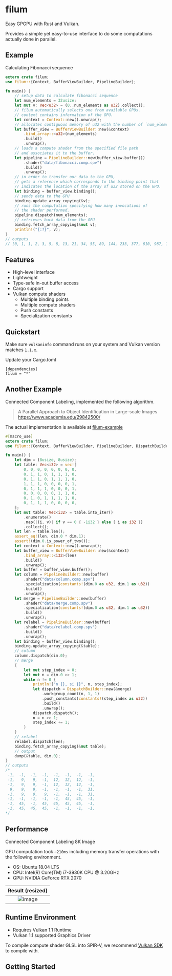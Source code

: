 # filum
Easy GPGPU with Rust and Vulkan.

Provides a simple yet easy-to-use interface to do some computations actually done in parallel. 

## Example

Calculating Fibonacci sequence

```rust
extern crate filum;
use filum::{Context, BufferViewBuilder, PipelineBuilder};

fn main() {
    // setup data to calculate fibonacci sequence
    let num_elements = 32usize;
    let mut v: Vec<u32> = (0..num_elements as u32).collect();
    // filum automatically selects one from available GPUs. 
    // context contains information of the GPU.
    let context = Context::new().unwrap();
    // allocates contiguous memory of u32 with the number of `num_elements`.
    let buffer_view = BufferViewBuilder::new(&context)
        .bind_array::<u32>(num_elements)
        .build()
        .unwrap();
    // loads a compute shader from the specified file path
    // and associates it to the buffer.
    let pipeline = PipelineBuilder::new(buffer_view.buffer())
        .shader("data/fibonacci.comp.spv")
        .build()
        .unwrap();
    // in order to transfer our data to the GPU, 
    // gets a reference which corresponds to the binding point that
    // indicates the location of the array of u32 stored on the GPU.
    let binding = buffer_view.binding();
    // sends data to the GPU
    binding.update_array_copying(&v);
    // runs the computation specifying how many invocations of 
    // the shader performed.
    pipeline.dispatch(num_elements);
    // retrieves back data from the GPU
    binding.fetch_array_copying(&mut v);
    println!("{:?}", v);
}
// outputs
// [0, 1, 1, 2, 3, 5, 8, 13, 21, 34, 55, 89, 144, 233, 377, 610, 987, 1597, 2584, 4181, 6765, 10946, 17711, 28657, 46368, 75025, 121393, 196418, 317811, 514229, 832040, 1346269]
```

## Features
- High-level interface
- Lightweight
- Type-safe in-out buffer access
- Cargo support
- Vulkan compute shaders
    - Multiple binding points
    - Multiple compute shaders
    - Push constants
    - Specialization constants

## Quickstart

Make sure `vulkaninfo` command runs on your system and Vulkan version matches `1.1.x`.

Update your Cargo.toml
```
[dependencies]
filum = "*"
```

## Another Example

Connected Component Labeling, implemented the following algorithm.

> A Parallel Approach to Object Identification in Large-scale Images \
> https://www.academia.edu/29842500/

The actual implementation is available at [filum-example](https://github.com/ogukei/filum-example)

```rust
#[macro_use]
extern crate filum;
use filum::{Context, BufferViewBuilder, PipelineBuilder, DispatchBuilder};

fn main() {
    let dim = (8usize, 8usize);
    let table: Vec<i32> = vec![
        0, 0, 0, 0, 0, 0, 0, 0,
        0, 1, 1, 0, 1, 1, 1, 0,
        0, 1, 1, 0, 1, 1, 1, 0,
        1, 1, 1, 0, 0, 0, 0, 1,
        0, 1, 1, 1, 0, 0, 0, 1,
        0, 0, 0, 0, 0, 1, 1, 0,
        0, 1, 0, 1, 1, 1, 1, 0,
        0, 1, 1, 1, 0, 0, 0, 0,
    ];
    let mut table: Vec<i32> = table.into_iter()
        .enumerate()
        .map(|(i, v)| if v == 0 { -1i32 } else { i as i32 })
        .collect();
    let len = table.len();
    assert_eq!(len, dim.0 * dim.1);
    assert!(dim.0.is_power_of_two());
    let context = Context::new().unwrap();
    let buffer_view = BufferViewBuilder::new(&context)
        .bind_array::<i32>(len)
        .build()
        .unwrap();
    let buffer = buffer_view.buffer();
    let column = PipelineBuilder::new(buffer)
        .shader("data/column.comp.spv")
        .specialization(constants!(dim.0 as u32, dim.1 as u32))
        .build()
        .unwrap();
    let merge = PipelineBuilder::new(buffer)
        .shader("data/merge.comp.spv")
        .specialization(constants!(dim.0 as u32, dim.1 as u32))
        .build()
        .unwrap();
    let relabel = PipelineBuilder::new(buffer)
        .shader("data/relabel.comp.spv")
        .build()
        .unwrap();
    let binding = buffer_view.binding();
    binding.update_array_copying(&table);
    // column
    column.dispatch(dim.0);
    // merge
    {
        let mut step_index = 0;
        let mut n = dim.0 >> 1;
        while n != 0 {
            println!("n {}, si {}", n, step_index);
            let dispatch = DispatchBuilder::new(&merge)
                .workgroup_count(n, 1, 1)
                .push_constants(constants!(step_index as u32))
                .build()
                .unwrap();
            dispatch.dispatch();
            n = n >> 1;
            step_index += 1;
        }
    }
    // relabel
    relabel.dispatch(len);
    binding.fetch_array_copying(&mut table);
    // output
    dump(&table, dim.0);
}
// outputs
/*
 -1,  -1,  -1,  -1,  -1,  -1,  -1,  -1, 
 -1,   9,   9,  -1,  12,  12,  12,  -1, 
 -1,   9,   9,  -1,  12,  12,  12,  -1, 
  9,   9,   9,  -1,  -1,  -1,  -1,  31, 
 -1,   9,   9,   9,  -1,  -1,  -1,  31, 
 -1,  -1,  -1,  -1,  -1,  45,  45,  -1, 
 -1,  45,  -1,  45,  45,  45,  45,  -1, 
 -1,  45,  45,  45,  -1,  -1,  -1,  -1,
*/
```

## Performance

Connected Component Labeling 8K Image

GPU computation took `~210ms` including memory transfer operations with the following environment.

* OS: Ubuntu 18.04 LTS
* CPU: Intel(R) Core(TM) i7-3930K CPU @ 3.20GHz
* GPU: NVIDIA GeForce RTX 2070

Result (resized) |
:-:|
![image](https://gist.githubusercontent.com/ogukei/8fbe74217d57a63d46be9e4bb4cae021/raw/0c972f2d8bc70168530828ecbda24ef7173888ce/ccl.png) |

## Runtime Environment
- Requires Vulkan 1.1 Runtime
- Vulkan 1.1 supported Graphics Driver

To compile compute shader GLSL into SPIR-V, we recommend [Vulkan SDK](https://www.lunarg.com/vulkan-sdk/) to compile with.

## Getting Started
